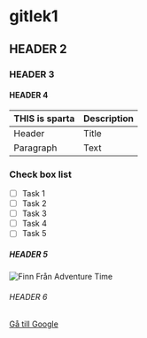 # gitlek1

## HEADER 2

### HEADER 3

#### HEADER 4

| THIS is sparta | Description |
| ----------- | ----------- |
| Header      | Title       |
| Paragraph   | Text        |
### Check box list
- [ ] Task 1
- [ ] Task 2
- [ ] Task 3
- [ ] Task 4
- [ ] Task 5

##### HEADER 5

![Finn Från Adventure Time](nedladdning.jpg)

###### HEADER 6

[Gå till Google](https://www.google.com)
